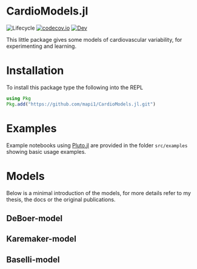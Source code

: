 # CardioModels.jl

![Lifecycle](https://img.shields.io/badge/lifecycle-experimental-orange.svg) [![codecov.io](http://codecov.io/github/mapi1/CardioModels.jl/coverage.svg?branch=master)](http://codecov.io/github/mapi1/CardioModels.jl?branch=master) [![Dev](https://img.shields.io/badge/docs-dev-blue.svg)](https://mapi1.github.io/CardioModels.jl/dev)

This little package gives some models of cardiovascular variability, for experimenting and learning.

# Installation

To install this package type the following into the REPL
```julia
using Pkg
Pkg.add("https://github.com/mapi1/CardioModels.jl.git")
```

# Examples

Example notebooks using [Pluto.jl](https://github.com/fonsp/Pluto.jl) are provided in the folder `src/examples` showing basic usage examples.

# Models
Below is a minimal introduction of the models, for more details refer to my thesis, the docs or the original publications.
## DeBoer-model

## Karemaker-model

## Baselli-model
